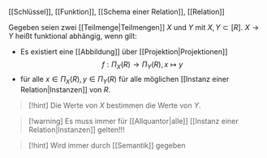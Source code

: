 [[Schlüssel]], [[Funktion]], [[Schema einer Relation]], [[Relation]]

Gegeben seien zwei [[Teilmenge|Teilmengen]] $X$ und $Y$ mit $X, Y \subset [R]$. 
$X \rightarrow Y$ heißt funktional abhängig, wenn gilt:
- Es existiert eine [[Abbildung]] über [[Projektion|Projektionen]]
$$f: \Pi_{X}(R) \rightarrow \Pi_{Y}(R), x \mapsto y$$
- für alle $x \in \Pi_{X}(R), y \in \Pi_{Y}(R)$ für alle möglichen [[Instanz einer Relation|Instanzen]] von $R$.

> [!hint] Die Werte von $X$ bestimmen die Werte von $Y$.

> [!warning] Es muss immer für [[Allquantor|alle]] [[Instanz einer Relation|Instanzen]] gelten!!!

> [!hint] Wird immer durch [[Semantik]] gegeben

